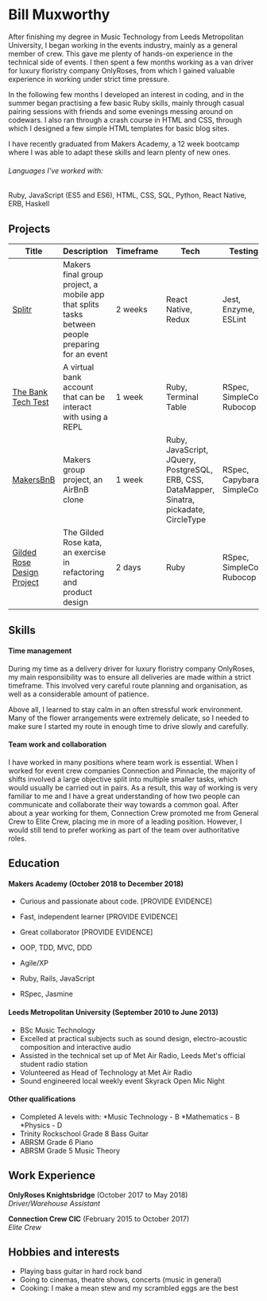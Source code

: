 # Bill Muxworthy


After finishing my degree in Music Technology from Leeds Metropolitan University, I began working in the events industry, mainly as a general member of crew. This gave me plenty of hands-on experience in the technical side of events. I then spent a few months working as a van driver for luxury floristry company OnlyRoses, from which I gained valuable experience in working under strict time pressure.

In the following few months I developed an interest in coding, and in the summer began practising a few basic Ruby skills, mainly through casual pairing sessions with friends and some evenings messing around on codewars. I also ran through a crash course in HTML and CSS, through which I designed a few simple HTML templates for basic blog sites.

I have recently graduated from Makers Academy, a 12 week bootcamp where I was able to adapt these skills and learn plenty of new ones.

###### Languages I've worked with:
Ruby, JavaScript (ES5 and ES6), HTML, CSS, SQL, Python, React Native, ERB, Haskell

## Projects

Title | Description | Timeframe | Tech | Testing
--- | --- | --- | --- | ---
[Splitr](https://github.com/JL-J/splitr_app) | Makers final group project, a mobile app that splits tasks between people preparing for an event | 2 weeks | React Native, Redux | Jest, Enzyme, ESLint
[The Bank Tech Test](https://github.com/BillMux/bank-tech-test) | A virtual bank account that can be interact with using a REPL | 1 week | Ruby, Terminal Table | RSpec, SimpleCov, Rubocop
[MakersBnB](https://github.com/BillMux/MakersBnb) | Makers group project, an AirBnB clone | 1 week | Ruby, JavaScript, JQuery, PostgreSQL, ERB, CSS, DataMapper, Sinatra, pickadate, CircleType | RSpec, Capybara, SimpleCov |
| [Gilded Rose Design Project](https://github.com/BillMux/gilded-rose)| The Gilded Rose kata, an exercise in refactoring and product design | 2 days | Ruby | RSpec, SimpleCov, Rubocop |

## Skills


#### Time management

During my time as a delivery driver for luxury floristry company OnlyRoses, my main responsibility was to ensure all deliveries are made within a strict timeframe. This involved very careful route planning and organisation, as well as a considerable amount of patience.

Above all, I learned to stay calm in an often stressful work environment. Many of the flower arrangements were extremely delicate, so I needed to make sure I started my route in enough time to drive slowly and carefully.

#### Team work and collaboration

I have worked in many positions where team work is essential. When I worked for event crew companies Connection and Pinnacle, the majority of shifts involved a large objective split into multiple smaller tasks, which would usually be carried out in pairs. As a result, this way of working is very familiar to me and I have a great understanding of how two people can communicate and collaborate their way towards a common goal. After about a year working for them, Connection Crew promoted me from General Crew to Elite Crew, placing me in more of a leading position. However, I would still tend to prefer working as part of the team over authoritative roles.



## Education


#### Makers Academy (October 2018 to December 2018)

- Curious and passionate about code. [PROVIDE EVIDENCE]
- Fast, independent learner [PROVIDE EVIDENCE]
- Great collaborator [PROVIDE EVIDENCE]

- OOP, TDD, MVC, DDD
- Agile/XP
- Ruby, Rails, JavaScript
- RSpec, Jasmine


#### Leeds Metropolitan University (September 2010 to June 2013)

- BSc Music Technology
- Excelled at practical subjects such as sound design, electro-acoustic composition and interactive audio
- Assisted in the technical set up of Met Air Radio, Leeds Met's official student radio station
- Volunteered as Head of Technology at Met Air Radio
- Sound engineered local weekly event Skyrack Open Mic Night


#### Other qualifications

- Completed A levels with:
  *Music Technology - B
  *Mathematics - B
  *Physics - D
- Trinity Rockschool Grade 8 Bass Guitar
- ABRSM Grade 6 Piano
- ABRSM Grade 5 Music Theory


## Work Experience


**OnlyRoses Knightsbridge** (October 2017 to May 2018)    
*Driver/Warehouse Assistant*

**Connection Crew CIC** (February 2015 to October 2017)   
*Elite Crew*  


## Hobbies and interests
- Playing bass guitar in hard rock band
- Going to cinemas, theatre shows, concerts (music in general)
- Cooking: I make a mean stew and my scrambled eggs are the best
